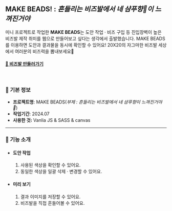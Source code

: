 ## MAKE BEADS! : *흔들리는 비즈발에서 네 샴푸향🧼이 느껴진거야*

미니 프로젝트로 작업한 **MAKE BEADS**는 도안 작업 · 비즈 구입 등 진입장벽이 높은 비즈발 제작 취미를 웹으로 만들어보고 싶다는 생각에서 출발했습니다. MAKE BEADS를 이용하면 도안과 결과물을 동시에 확인할 수 있어요! 20X20의 자그마한 비즈발 세상에서 여러분의 비즈력을 뽐내보세요💟

#### [💌 비즈발 만들러가기](http://)

<br>

### 🎈 기본 정보
- **프로젝트명**: MAKE BEADS(*부제 : 흔들리는 비즈발에서 네 샴푸향이 느껴진거야🎵*)
- **작업기간**: 2024.07
- **사용한 것:** Vanlia JS & SASS & canvas
---

### 🎁 기능 소개
- #### 도안 작업
  1. 사용된 색상을 확인할 수 있어요.
  2. 동일한 색상을 일괄 삭제 · 변경할 수 있어요.

- #### 미리 보기
  1. 결과 이미지를 저장할 수 있어요.
  2. 비즈발을 직접 흔들어볼 수 있어요.